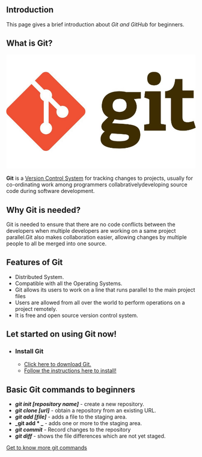 ## **Introduction**
This page gives a brief introduction about _Git and GitHub_ for beginners.

## **What is Git?**

![Git](1_Wjxx83j-qyiNvFBy1yOA1w.jpeg)

**Git** is a [Version Control System](https://en.wikipedia.org/wiki/Version_control) for tracking changes to projects, usually for co-ordinating work among programmers collabrativelydeveloping source code during software development.

## **Why Git is needed?**
Git is needed to ensure that there are no code conflicts between the developers when multiple developers are working on a same project parallel.Git also makes collaboration easier, allowing changes by multiple people to all be merged into one source.

## **Features of Git**

+ Distributed System.
+ Compatible with all the Operating Systems.
+ Git allows its users to work on a line that runs parallel to the main project files
+ Users are allowed from all over the world to perform operations on a project remotely.
+ It is free and open source version control system.


## **Let started on using Git now!**

* ### **Install Git**
  - [Click here to download Git.](https://git-scm.com/downloads)
  - [Follow the instructions here to install!](https://git-scm.com/book/en/v2/Getting-Started-Installing-Git)
## **Basic Git commands to beginners**

+ **_git init [repository name]_** - create a new repository.
+ **_git clone [url]_**            - obtain a repository from an existing URL.
+ **_git add [file]_**             - adds a file to the staging area.
+ **_git add * _**                 -  adds one or more to the staging area.
+ **_git commit_**                 - Record changes to the repository 
+ **_git diff_**                   - shows the file differences which are not yet staged.

[Get to know more git commands](https://git-scm.com/docs/git)




 

